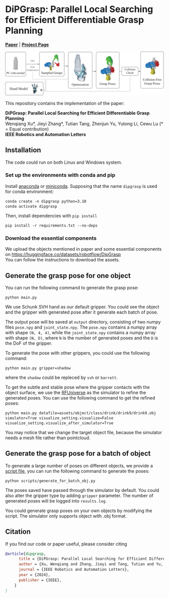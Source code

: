 # DiPGrasp: Parallel Local Searching for Efficient Differentiable Grasp Planning
[**Paper**](https://arxiv.org/pdf/2408.04738.pdf) | [**Project Page**](https://dipgrasp.robotflow.ai/) <br>

<div style="text-align: center">
<img src="media/pipeline.png" width="1000"/>
</div>

This repository contains the implementation of the paper:

**DiPGrasp: Parallel Local Searching for Efficient Differentiable Grasp Planning**  
Wenqiang Xu*, Jieyi Zhang*, Tutian Tang, Zhenjun Yu, Yutong Li, Cewu Lu (* = Equal contribution)  
**IEEE Robotics and Automation Letters**

## Installation

The code could run on both Linux and Windows system. 

### Set up the environments with conda and pip

Install [anaconda](https://www.anaconda.com/) or [miniconda](https://docs.conda.io/en/latest/miniconda.html). Supposing that the name `dipgrasp` is used for conda environment:

```shell
conda create -n dipgrasp python=3.10
conda activate dipgrasp
```

Then, install dependencies with `pip install`

```shell
pip install -r requirements.txt --no-deps
```

### Download the essential components
We upload the objects mentioned in paper and some essential components on https://huggingface.co/datasets/robotflow/DipGrasp  
You can follow the instructions to download the assets.

## Generate the grasp pose for one object
You can run the following command to generate the grasp pose:
```
python main.py
```
We use Schunk SVH hand as our default gripper. You could see the object and the gripper with generated pose after it generate each batch of pose.

The output pose will be saved at `output` directory, consisting of two numpy files `pose.npy` and `joint_state.npy`. The `pose.npy` contains a numpy array with shape `(N, 4, 4)`,
while the `joint_state.npy` contains a numpy array with shape `(N, D)`, where `N` is the number of generated poses and the `D` is the DoF of the gripper.

To generate the pose with other grippers, you could use the following command:
```
python main.py gripper=shadow
```
where the `shadow` could be repleced by `svh` or `barrett`.

To get the subtle and stable pose where the gripper contacts with the object surface, we use the [RFUniverse](https://github.com/robotflow-initiative/rfuniverse) as the simulator to refine the generated poses.
You can use the following command to get the refined poses:
```
python main.py datafile=assets/object/class/drink/drink9/drink9.obj simulator=True visualize_setting.visualize=False visualize_setting.visualize_after_simulator=True
```
You may notice that we change the target object file, because the simulator needs a mesh file rather than pointcloud.


## Generate the grasp pose for a batch of object
To generate a large number of poses on different objects, we provide a [script file](scripts/generate_for_batch_obj.py), you can run the following command to generate the poses:


```
python scripts/generate_for_batch_obj.py 
```

The poses saved have passed through the simulator by default.
You could also alter the gripper type by adding `gripper` parameter.
The number of generated poses will be logged into `results.log`.

You could generate grasp poses on your own objects by modifying the script.
The simulator only supports object with .obj format.

## Citation
If you find our code or paper useful, please consider citing
```bibtex
@article{dipgrasp,
      title = {DiPGrasp: Parallel Local Searching for Efficient Differentiable Grasp Planning},
      author = {Xu, Wenqiang and Zhang, Jieyi and Tang, Tutian and Yu, Zhenjun and Li, Yutong and Lu, Cewu},
      journal = {IEEE Robotics and Automation Letters},
      year = {2024},
      publisher = {IEEE},
    }
}

```